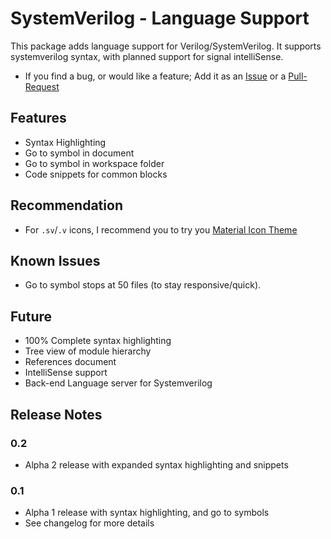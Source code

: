 # SystemVerilog - Language Support

This package adds language support for Verilog/SystemVerilog. It supports systemverilog syntax, with planned support for signal intelliSense.

- If you find a bug, or would like a feature; Add it as an [Issue](https://github.com/eirikpre/VSCode-SystemVerilog/issues) or a [Pull-Request](https://github.com/eirikpre/VSCode-SystemVerilog/pulls)

## Features
- Syntax Highlighting
- Go to symbol in document
- Go to symbol in workspace folder
- Code snippets for common blocks

## Recommendation
- For `.sv`/`.v` icons, I recommend you to try you [Material Icon Theme](https://marketplace.visualstudio.com/items?itemName=PKief.material-icon-theme)

## Known Issues
- Go to symbol stops at 50 files (to stay responsive/quick).

## Future
- 100% Complete syntax highlighting
- Tree view of module hierarchy
- References document
- IntelliSense support
- Back-end Language server for Systemverilog

## Release Notes
### 0.2
- Alpha 2 release with expanded syntax highlighting and snippets
### 0.1
- Alpha 1 release with syntax highlighting, and go to symbols
- See changelog for more details

